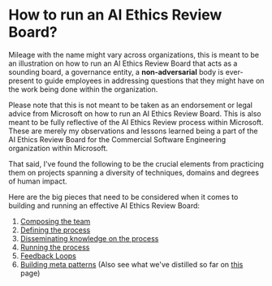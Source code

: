 # How to run an AI Ethics Review Board? 

Mileage with the name might vary across organizations, this is meant to be an illustration on how to run an AI Ethics Review Board that acts as a sounding board, a governance entity, a **non-adversarial** body is ever-present to guide employees in addressing questions that they might have on the work being done within the organization. 

Please note that this is not meant to be taken as an endorsement or legal advice from Microsoft on how to run an AI Ethics Review Board. This is also meant to be fully reflective of the AI Ethics Review process within Microsoft. These are merely my observations and lessons learned being a part of the AI Ethics Review Board for the Commercial Software Engineering organization within Microsoft. 

That said, I've found the following to be the crucial elements from practicing them on projects spanning a diversity of techniques,  domains and degrees of human impact.

Here are the big pieces that need to be considered when it comes to building and running an effective AI Ethics Review Board: 

1. [Composing the team]() 
2. [Defining the process]()
3. [Disseminating knowledge on the process]()
4. [Running the process]() 
5. [Feedback Loops]()
6. [Building meta patterns]() (Also see what we've distilled so far on [this](Meta_patterns_in_AI_Ethics.md) page)